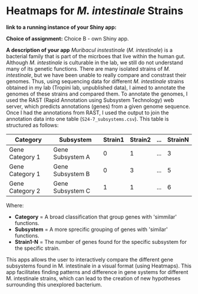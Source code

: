 # Heatmaps for *M. intestinale* Strains 

**link to a running instance of your Shiny app:**

**Choice of assignment:** 
Choice B - own Shiny app.

**A description of your app**
*Muribacul instestinale* (*M. intestinale*) is a bacterial family that is part of the micrboes that live within the human gut. Although *M. intestinale* 
is culturable in the lab, we still do not understand many of its genetic functions. There are many isolated strains of *M. intestinale*, but we have been unable to
really compare and constrast their genomes. Thus, using sequencing data for different *M. intestinale* strains obtained in my lab (Tropini lab, unpublished data), I 
aimed to annotate the genomes of these strains and compared them. To annotate the genomes, I used the RAST (Rapid Annotation using Subsystem Technology) web server,
which predicts annotations (genes) from a given genome sequence. Once I had the annotations from RAST, I used the output to join the annotation data into one table
(`S24-7_subsystems.csv`). This table is structured as follows:

|Category | Subsystem | Strain1 | Strain2 | ... | StrainN |
| ------- | --------- | ------- | ------- | --- | ------- |
| Gene Category 1 | Gene Subsystem A | 0 | 1 | ... | 3 |
| Gene Category 1 | Gene Subsystem B | 0 | 3 | ... | 5|
| Gene Category 2 | Gene Subsystem C | 1 | 1 | ... |  6|

Where:

- **Category** = A broad classification that group genes with 'simmilar' functions.
- **Subsystem** = A more sprecific grouping of genes with 'similar' functions.
- **Strain1-N** = The number of genes found for the specific subsystem for the specific strain.

This apps allows the user to interactively compare the different gene subsystems found in M. intestinale in a visual format (using Heatmaps). 
This app facilitates finding patterns and difference in gene systems for different M. intestinale strains, which can lead to the creation of new
hypotheses surrounding this unexplored bacterium.

